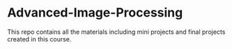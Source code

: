 # Advanced-Image-Processing
This repo contains all the materials including mini projects and final projects created in this course.
